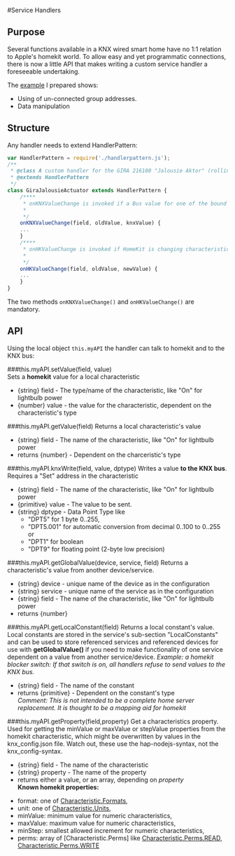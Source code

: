 #Service Handlers

## Purpose

Several functions available in a KNX wired smart home have no 1:1 relation to Apple's homekit world. To allow easy and yet programmatic connections, there is now a little API that makes writing a custom service handler a foreseeable undertaking.

The [example](https://github.com/snowdd1/homebridge-knx/blob/plugin-2.0/lib/addins/GiraJalousieActuator.js) I prepared shows:
- Using of un-connected group addresses.
- Data manipulation 


## Structure

Any handler needs to extend HandlerPattern:

```javascript
var HandlerPattern = require('./handlerpattern.js');
/**
 * @class A custom handler for the GIRA 216100 "Jalousie Aktor" (rolling shutter/blinds actuator)   
 * @extends HandlerPattern
 */
class GiraJalousieActuator extends HandlerPattern {
	/****
	 * onKNXValueChange is invoked if a Bus value for one of the bound addresses is received
	 * 
	 */
	onKNXValueChange(field, oldValue, knxValue) {
	...
	}
	/****
	 * onHKValueChange is invoked if HomeKit is changing characteristic values
	 * 
	 */
	onHKValueChange(field, oldValue, newValue) {
	...
	}
}
``` 
The two methods `onKNXValueChange()` and `onHKValueChange()` are mandatory.  

## API

Using the local object `this.myAPI` the handler can talk to homekit and to the KNX bus:

###this.myAPI.setValue(field, value)  
Sets a **homekit** value for a local characteristic
- {string} field - The type/name of the characteristic, like "On" for lightbulb power
- {number} value - the value for the characteristic, dependent on the characteristic's type

###this.myAPI.getValue(field)
Returns a local characteristic's value
- {string} field - The name of the characteristic, like "On" for lightbulb power
- returns {number} - Dependent on the charceristic's type
	 
###this.myAPI.knxWrite(field, value, dptype)
Writes a value **to the KNX bus**. Requires a "Set" address in the characteristic
- {string} field - The name of the characteristic, like "On" for lightbulb power
- {primitive} value - The value to be sent.
- {string} dptype - Data Point Type like 
  -  "DPT5" for 1 byte 0..255, 
  -  "DPT5.001" for automatic conversion from decimal 0..100 to 0..255 or 
  -  "DPT1" for boolean
  -  "DPT9" for floating point (2-byte low precision)


###this.myAPI.getGlobalValue(device, service, field)
Returns a characteristic's value from another device/service.
- {string} device - unique name of the device as in the configuration
- {string} service - unique name of the service as in the configuration
- {string} field - The name of the characteristic, like "On" for lightbulb power
- returns {number}


###this.myAPI.getLocalConstant(field)
Returns a local constant's value. Local constants are stored in the service's sub-section "LocalConstants" and can be used to store referenced services and referenced devices for use with **getGlobalValue()** if you need to make functionality of one service dependent on a value from another service/device. *Example: a homekit blocker switch: If that switch is on, all handlers refuse to send values to the KNX bus.*
- {string} field - The name of the constant
- returns {primitive} - Dependent on the constant's type  
*Comment: This is not intended to be a complete home server replacement. It is thought to be a mapping aid for homekit*

###this.myAPI.getProperty(field,property)
Get a characteristics property. Used for getting the minValue or maxValue or stepValue properties from the homekit characteristic, which might be overwritten by values in the knx_config.json file. Watch out, these use the hap-nodejs-syntax, not the knx_config-syntax. 
- {string} field - The name of the characteristic
- {string} property - The name of the property
- returns either a value, or an array, depending on *property*  
**Known homekit properties:**  
* format: one of [Characteristic.Formats](https://github.com/KhaosT/HAP-NodeJS/blob/master/lib/Characteristic.js#L62),
*  unit: one of [Characteristic.Units](https://github.com/KhaosT/HAP-NodeJS/blob/master/lib/Characteristic.js#L78),
*  minValue: minimum value for numeric characteristics,
*  maxValue: maximum value for numeric characteristics,
*  minStep: smallest allowed increment for numeric characteristics,
*  perms: array of \[Characteristic.Perms\] like [Characteristic.Perms.READ, Characteristic.Perms.WRITE](https://github.com/KhaosT/HAP-NodeJS/blob/master/lib/Characteristic.js#L88)


